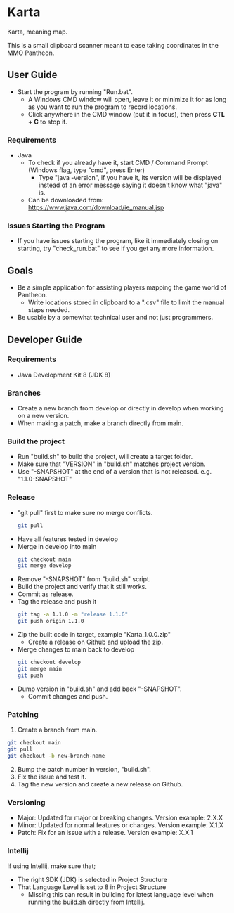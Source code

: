 # Karta
Karta, meaning map.  

This is a small clipboard scanner meant to ease taking coordinates in the MMO Pantheon.

## User Guide
* Start the program by running "Run.bat".
  * A Windows CMD window will open, leave it or minimize it for as long as you want to run the program to record locations.
  * Click anywhere in the CMD window (put it in focus), then press **CTL + C** to stop it.

### Requirements
* Java
  * To check if you already have it, start CMD / Command Prompt (Windows flag, type "cmd", press Enter)
    * Type "java -version", if you have it, its version will be displayed instead of an error message saying it doesn't know what "java" is.
  * Can be downloaded from: https://www.java.com/download/ie_manual.jsp

### Issues Starting the Program
* If you have issues starting the program, like it immediately closing on starting, try "check_run.bat" to see if you get any more information. 

## Goals
* Be a simple application for assisting players mapping the game world of Pantheon.
  * Write locations stored in clipboard to a ".csv" file to limit the manual steps needed.
* Be usable by a somewhat technical user and not just programmers.

## Developer Guide
### Requirements
* Java Development Kit 8 (JDK 8)

### Branches
* Create a new branch from develop or directly in develop when working on a new version.
* When making a patch, make a branch directly from main.

### Build the project
* Run "build.sh" to build the project, will create a target folder.
* Make sure that "VERSION" in "build.sh" matches project version.
* Use "-SNAPSHOT" at the end of a version that is not released. e.g. "1.1.0-SNAPSHOT"

### Release
* "git pull" first to make sure no merge conflicts.
  ```sh
  git pull
  ```
* Have all features tested in develop
* Merge in develop into main
  ```sh
  git checkout main
  git merge develop
  ```
* Remove "-SNAPSHOT" from "build.sh" script.
* Build the project and verify that it still works.
* Commit as release.
* Tag the release and push it
  ```sh
  git tag -a 1.1.0 -m "release 1.1.0"
  git push origin 1.1.0
  ```
* Zip the built code in target, example "Karta_1.0.0.zip"
  * Create a release on Github and upload the zip.
* Merge changes to main back to develop
  ```sh
  git checkout develop
  git merge main
  git push
  ```
* Dump version in "build.sh" and add back "-SNAPSHOT".
  * Commit changes and push.

### Patching
1. Create a branch from main.
  ```sh
  git checkout main
  git pull
  git checkout -b new-branch-name
  ```

2. Bump the patch number in version, "build.sh".
3. Fix the issue and test it.
4. Tag the new version and create a new release on Github.

### Versioning
* Major: Updated for major or breaking changes. Version example: 2.X.X
* Minor: Updated for normal features or changes. Version example: X.1.X
* Patch: Fix for an issue with a release. Version example: X.X.1

### Intellij
If using Intellij, make sure that;
* The right SDK (JDK) is selected in Project Structure
* That Language Level is set to 8 in Project Structure
  * Missing this can result in building for latest language level when running the build.sh directly from Intellij.

